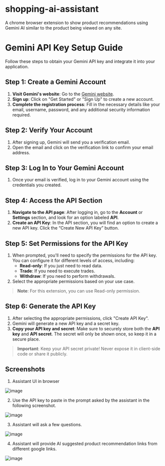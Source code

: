 # shopping-ai-assistant
A chrome browser extension to show product recommendations using Gemini AI similar to the product being viewed on any site.

# Gemini API Key Setup Guide

Follow these steps to obtain your Gemini API key and integrate it into your application.

## Step 1: Create a Gemini Account

1. **Visit Gemini's website**: Go to the [Gemini website](https://www.gemini.com/).
2. **Sign up**: Click on "Get Started" or "Sign Up" to create a new account.
3. **Complete the registration process**: Fill in the necessary details like your email, username, password, and any additional security information required.

## Step 2: Verify Your Account

1. After signing up, Gemini will send you a verification email.
2. Open the email and click on the verification link to confirm your email address.

## Step 3: Log In to Your Gemini Account

1. Once your email is verified, log in to your Gemini account using the credentials you created.

## Step 4: Access the API Section

1. **Navigate to the API page**: After logging in, go to the **Account** or **Settings** section, and look for an option labeled **API**.
2. **Create an API Key**: In the API section, you will find an option to create a new API key. Click the “Create New API Key” button.

## Step 5: Set Permissions for the API Key

1. When prompted, you'll need to specify the permissions for the API key. You can configure it for different levels of access, including:
   - **Read-only**: If you just need to read data.
   - **Trade**: If you need to execute trades.
   - **Withdraw**: If you need to perform withdrawals.
2. Select the appropriate permissions based on your use case.

> **Note**: For this extension, you can use Read-only permission.

## Step 6: Generate the API Key

1. After selecting the appropriate permissions, click "Create API Key".
2. Gemini will generate a new API key and a secret key.
3. **Copy your API key and secret**: Make sure to securely store both the **API key** and **API secret**. The secret will only be shown once, so keep it in a secure place.

> **Important**: Keep your API secret private! Never expose it in client-side code or share it publicly.


## Screenshots

1. Assistant UI in browser

![image](https://github.com/user-attachments/assets/2c72b46e-e9e6-40e0-a270-52b71592bcac)

2. Use the API key to paste in the prompt asked by the assistant in the following screenshot.

![image](https://github.com/user-attachments/assets/41ff92b3-47cf-406b-aaf4-145025ab52e6)

3. Assistant will ask a few questions.

![image](https://github.com/user-attachments/assets/8fb32b4b-47bc-46c2-b7d1-421eba9cff22)

4. Assistant will provide AI suggested product recommendation links from different google links.

![image](https://github.com/user-attachments/assets/2d1fe5c2-d2cf-4e11-a94f-edfeda766ea0)